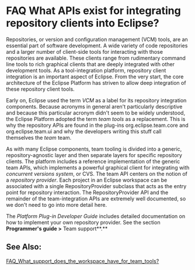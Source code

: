 

FAQ What APIs exist for integrating repository clients into Eclipse?
====================================================================

Repositories, or version and configuration management (VCM) tools, are an essential part of software development. A wide variety of code repositories and a larger number of client-side tools for interacting with those repositories are available. These clients range from rudimentary command line tools to rich graphical clients that are deeply integrated with other development tools. As a tool-integration platform, repository client integration is an important aspect of Eclipse. From the very start, the core architecture of the Eclipse Platform has striven to allow deep integration of these repository client tools.

  
Early on, Eclipse used the term _VCM_ as a label for its repository integration components. Because acronyms in general aren't particularly descriptive and because this particular acronym didn't seem to be widely understood, the Eclipse Platform adopted the term _team tools_ as a replacement. This is why the repository APIs are found in the plug-ins org.eclipse.team.core and org.eclipse.team.ui and why the developers writing this stuff call themselves the _team_ team.

  
As with many Eclipse components, team tooling is divided into a generic, repository-agnostic layer and then separate layers for specific repository clients. The platform includes a reference implementation of the generic team APIs, which implements a powerful graphical client for integrating with _concurrent versions system_, or CVS. The team API centers on the notion of a _repository provider_. Each project in an Eclipse workspace can be associated with a single RepositoryProvider subclass that acts as the entry point for repository interaction. The RepositoryProvider API and the remainder of the team-integration APIs are extremely well documented, so we don't need to go into more detail here.

The _Platform Plug-in Developer Guide_ includes detailed documentation on how to implement your own repository provider. See the section **Programmer's guide >** Team support**.**

  

See Also:
---------

[FAQ\_What\_support\_does\_the\_workspace\_have\_for\_team_tools?](./FAQ_What_support_does_the_workspace_have_for_team_tools.md "FAQ What support does the workspace have for team tools?")

